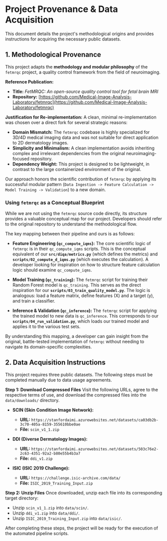# Project Provenance & Data Acquisition

This document details the project's methodological origins and provides instructions for acquiring the necessary public datasets.

## 1. Methodological Provenance

This project adapts the **methodology and modular philosophy** of the `fetmrqc` project, a quality control framework from the field of neuroimaging.

**Reference Publication:**
- **Title:** *FetMRQC: An open-source quality control tool for fetal brain MRI*
- **Repository:** [https://github.com/Medical-Image-Analysis-Laboratory/fetmrqc](https://github.com/Medical-Image-Analysis-Laboratory/fetmrqc)

**Justification for Re-implementation:**
A clean, minimal re-implementation was chosen over a direct fork for several strategic reasons:
- **Domain Mismatch:** The `fetmrqc` codebase is highly specialized for 3D/4D medical imaging data and was not suitable for direct application to 2D dermatology images.
- **Simplicity and Minimalism:** A clean implementation avoids inheriting complex and irrelevant dependencies from the original neuroimaging-focused repository.
- **Dependency Weight:** This project is designed to be lightweight, in contrast to the large containerized environment of the original.

Our approach honors the scientific contribution of `fetmrqc` by applying its successful modular pattern (`Data Ingestion -> Feature Calculation -> Model Training -> Validation`) to a new domain.

### Using `fetmrqc` as a Conceptual Blueprint

While we are not using the `fetmrqc` source code directly, its structure provides a valuable conceptual map for our project. Developers should refer to the original repository to understand the methodological flow.

The key mapping between their pipeline and ours is as follows:

-   **Feature Engineering (`qc_compute_iqms`):** The core scientific logic of `fetmrqc` is in their `qc_compute_iqms` scripts. This is the conceptual equivalent of our **`src/diqa/metrics.py`** (which defines the metrics) and **`scripts/02_compute_d_iqms.py`** (which executes the calculation). A developer looking for inspiration on how to structure feature calculation logic should examine `qc_compute_iqms`.

-   **Model Training (`qc_training`):** The `fetmrqc` script for training their Random Forest model is `qc_training`. This serves as the direct inspiration for our **`scripts/03_train_quality_model.py`**. The logic is analogous: load a feature matrix, define features (X) and a target (y), and train a classifier.

-   **Inference & Validation (`qc_inference`):** The `fetmrqc` script for applying the trained model to new data is `qc_inference`. This corresponds to our **`scripts/04_run_validation.py`**, which loads our trained model and applies it to the various test sets.

By understanding this mapping, a developer can gain insight from the original, battle-tested implementation of `fetmrqc` without needing to navigate its domain-specific complexities.

## 2. Data Acquisition Instructions

This project requires three public datasets. The following steps must be completed manually due to data usage agreements.

**Step 1: Download Compressed Files**
Visit the following URLs, agree to the respective terms of use, and download the compressed files into the `data/downloads/` directory.

- **SCIN (Skin Condition Image Network):**
  - **URL:** `https://stanfordaimi.azurewebsites.net/datasets/ca03db2b-3c70-405a-8159-355610bbe0ae`
  - **File:** `scin_v1_1.zip`

- **DDI (Diverse Dermatology Images):**
  - **URL:** `https://stanfordaimi.azurewebsites.net/datasets/503c76e2-2c63-4351-92a2-b80e55b4b3a7`
  - **File:** `ddi_v1.zip`

- **ISIC (ISIC 2019 Challenge):**
  - **URL:** `https://challenge.isic-archive.com/data/`
  - **File:** `ISIC_2019_Training_Input.zip`

**Step 2: Unzip Files**
Once downloaded, unzip each file into its corresponding target directory:
- Unzip `scin_v1_1.zip` into `data/scin/`.
- Unzip `ddi_v1.zip` into `data/ddi/`.
- Unzip `ISIC_2019_Training_Input.zip` into `data/isic/`.

After completing these steps, the project will be ready for the execution of the automated pipeline scripts.
